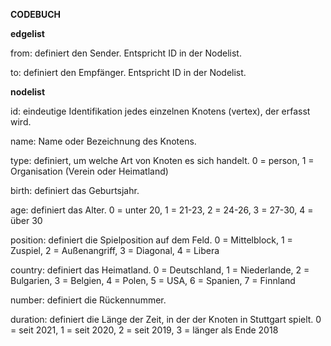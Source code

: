 <b>CODEBUCH</b> <p> 
<b>edgelist</b> <p>
from:	definiert den Sender. Entspricht ID in der Nodelist.<p>
to:	definiert den Empfänger. Entspricht ID in der Nodelist.<p>
<b>nodelist</b> <p>	
id:	eindeutige Identifikation jedes einzelnen Knotens (vertex), der erfasst wird. <p>
name:	Name oder Bezeichnung des Knotens.<p>
type:	definiert, um welche Art von Knoten es sich handelt. 0 = person, 1 = Organisation (Verein oder Heimatland)<p>
birth:	definiert das Geburtsjahr.<p>
age:	definiert das Alter. 0 = unter 20, 1 = 21-23, 2 = 24-26, 3 = 27-30, 4 = über 30<p>
position:	definiert die Spielposition auf dem Feld. 0 = Mittelblock, 1 = Zuspiel, 2 = Außenangriff, 3 = Diagonal, 4 = Libera<p>
country:	definiert das Heimatland. 0 = Deutschland, 1 = Niederlande, 2 = Bulgarien, 3 = Belgien, 4 = Polen, 5 = USA, 6 = Spanien, 7 = Finnland<p>
number:	definiert die Rückennummer.<p>
duration:	definiert die Länge der Zeit, in der der Knoten in Stuttgart spielt. 0 = seit 2021, 1 = seit 2020, 2 = seit 2019, 3 = länger als Ende 2018<p>
